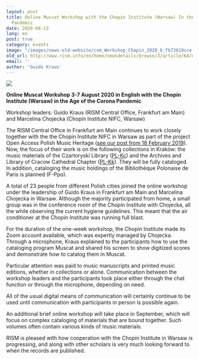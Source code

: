 ```yaml
---
layout: post
title: Online Muscat Workshop with the Chopin Institute (Warsaw) In the Age of the Corona
  Pandemic
date: 2020-08-13
lang: en
post: true
category: events
image: "/images/news-old-website/csm_Workshop_Chopin_2020_b_fb72619cce.jpg"
old_url: http://www.rism.info/en/home/newsdetails/browse/3/article/64/online-muscat-workshop-with-the-chopin-institute-warsaw-in-the-age-of-the-corona-pandemic.html
email: ''
author: 'Guido Kraus'
---
```


 ![](/uploads/_processed_/csm_Workshop_Chopin_2020_a_140862fbde.jpg)

**Online Muscat Workshop 3-7 August 2020 in English with the Chopin Institute (Warsaw) in the Age of the Corona Pandemic**   
  
Workshop leaders: Guido Kraus (RISM Central Office, Frankfurt am Main) and Marcelina Chojecka (Chopin Institute NIFC, Warsaw)   
  
The RISM Central Office in Frankfurt am Main continues to work closely together with the the Chopin Institute NIFC in Warsaw as part of the project Open Access Polish Music Heritage ([see our post from 18 February 2019](/library_collections/2019/02/18/close-cooperation-between-rism-and-the-chopin.html)). Now, the focus of their work is on the following collections in Kraków: the music materials of the Czartoryski Library ([PL-Kc](https://opac.rism.info/search?View=rism&siglum=PL-Kc&Language=de)) and the Archives and Library of Cracow Cathedral Chapter ([PL-Kk](https://opac.rism.info/search?View=rism&siglum=PL-Kk&Language=de)). They will be fully cataloged. In addition, cataloging the music holdings of the Bibliothèque Polonaise de Paris is planned (F-Ppo).   
  
A total of 23 people from different Polish cities joined the online workshop under the leadership of Guido Kraus in Frankfurt am Main and Marcelina Chojecka in Warsaw. Although the majority participated from home, a small group was in the conference room of the Chopin Institute with Chojecka, all the while observing the current hygiene guidelines. This meant that the air conditioner at the Chopin Institute was running full blast.   
  
For the duration of the one-week workshop, the Chopin Institute made its Zoom account available, which was expertly managed by Chojecka. Through a microphone, Kraus explained to the participants how to use the cataloging program Muscat and shared his screen to show digitized scores and demonstrate how to catalog them in Muscat.&nbsp;   
  
Particular attention was paid to music manuscripts and printed music editions, whether in collections or alone. Communication between the workshop leaders and the participants took place either through the chat function or through the microphone, depending on need.&nbsp;   
  
All of the usual digital means of communication will certainly continue to be used until communication with participants in person is possible again.   
  
An additional brief online workshop will take place in September, which will focus on complex cataloging of materials that are bound together. Such volumes often contain various kinds of music materials.   
  
RISM is pleased with how cooperation with the Chopin Institute in Warsaw is progressing, and along with other scholars is very much looking forward to when the records are published.&nbsp;   
  
<script type="text/javascript">var switchTo5x=true;</script><script type="text/javascript" src="http://w.sharethis.com/button/buttons.js"></script><script type="text/javascript">stLight.options({publisher: "9b601438-1ce1-49d8-bfd7-9cff5df54c17", doNotHash: false, doNotCopy: false, hashAddressBar: false});</script>